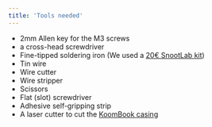 ```yaml
---
title: 'Tools needed'
---
```


* 2mm Allen key for the M3 screws
* a cross-head screwdriver
* Fine-tipped soldering iron \(We used a [20€ SnootLab kit](http://snootlab.fr/lang-en/snootlab-shields/1033-the-everything-you-need-to-get-soldering-kit-v10-en.html)\) 
* Tin wire
* Wire cutter
* Wire stripper
* Scissors
* Flat \(slot\) screwdriver
* Adhesive self-gripping strip
* A laser cutter to cut the [KoomBook casing](https://bsf.gitbooks.io/montage-koombook/contekoombook-v.2.1.svg.zip)



